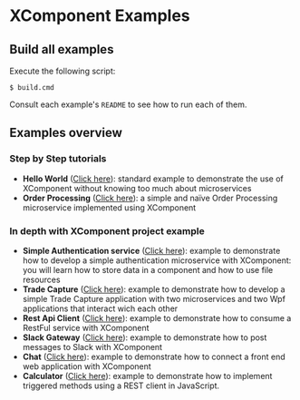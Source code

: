 # XComponent Examples

## Build all examples

Execute the following script:
```
$ build.cmd
```
Consult each example's `README` to see how to run each of them.

## Examples overview

### Step by Step tutorials
* **Hello World** ([Click here](xc.helloworld)): 
standard example to demonstrate the use of XComponent without knowing too much about microservices
* **Order Processing** ([Click here](xc.orderprocessing)): 
a simple and naïve Order Processing microservice implemented using XComponent

### In depth with XComponent project example

* **Simple Authentication service** ([Click here](xc.authentication)): 
example to demonstrate how to develop a simple authentication microservice with XComponent: you will learn how to store data in a component and how to use file resources
* **Trade Capture** ([Click here](xc.tradecapture)): 
example to demonstrate how to develop a simple Trade Capture application with two microservices and two Wpf applications that interact wich each other
* **Rest Api Client** ([Click here](xc.restapiclient)): 
example to demonstrate how to consume a RestFul service with XComponent
* **Slack Gateway** ([Click here](xc.slack)): 
example to demonstrate how to post messages to Slack with XComponent
* **Chat** ([Click here](xc.chat)): 
example to demonstrate how to connect a front end web application with XComponent
* **Calculator** ([Click here](xc.calculator)): 
example to demonstrate how to implement triggered methods using a REST client in JavaScript.
